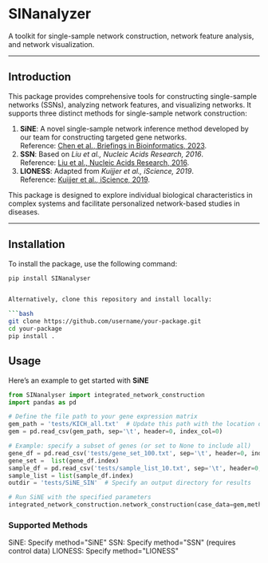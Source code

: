 # SINanalyzer

A toolkit for single-sample network construction, network feature analysis, and network visualization.

---

## Introduction

This package provides comprehensive tools for constructing single-sample networks (SSNs), analyzing network features, and visualizing networks. It supports three distinct methods for single-sample network construction:

1. **SiNE**: A novel single-sample network inference method developed by our team for constructing targeted gene networks.  
   Reference: [Chen et al., Briefings in Bioinformatics, 2023](https://doi.org/10.1093/bib/bbad032).
2. **SSN**: Based on *Liu et al., Nucleic Acids Research, 2016*.  
   Reference: [Liu et al., Nucleic Acids Research, 2016](https://doi.org/10.1093/nar/gkw855).
3. **LIONESS**: Adapted from *Kuijjer et al., iScience, 2019*.  
   Reference: [Kuijjer et al., iScience, 2019](https://doi.org/10.1016/j.isci.2019.02.032).

This package is designed to explore individual biological characteristics in complex systems and facilitate personalized network-based studies in diseases.

---

## Installation

To install the package, use the following command:

```bash
pip install SINanalyser


Alternatively, clone this repository and install locally:

```bash
git clone https://github.com/username/your-package.git
cd your-package
pip install .
```

## Usage
Here’s an example to get started with **SiNE**
```python
from SINanalyser import integrated_network_construction
import pandas as pd

# Define the file path to your gene expression matrix
gem_path = 'tests/KICH_all.txt'  # Update this path with the location of your GEM file
gem = pd.read_csv(gem_path, sep='\t', header=0, index_col=0)

# Example: specify a subset of genes (or set to None to include all)
gene_df = pd.read_csv('tests/gene_set_100.txt', sep='\t', header=0, index_col=0)
gene_set =  list(gene_df.index)
sample_df = pd.read_csv('tests/sample_list_10.txt', sep='\t', header=0, index_col=0)
sample_list = list(sample_df.index)
outdir = 'tests/SiNE_SIN'  # Specify an output directory for results

# Run SiNE with the specified parameters
integrated_network_construction.network_construction(case_data=gem,method="SiNE",gene_set=gene_set,sample_list=sample_list,outdir=outdir,output_format="npz")
```

### Supported Methods
SiNE: Specify method="SiNE"
SSN: Specify method="SSN" (requires control data)
LIONESS: Specify method="LIONESS"

